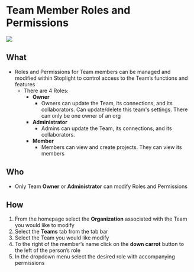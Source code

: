 # Team Member Roles and Permissions

![](/assets/gifs/team-member-remove.gif)

 ## What 
* Roles and Permissions for Team members can be managed and modified within Stoplight to control access to the Team’s functions and features 
    * There are 4 Roles: 
        * **Owner** 
            * Owners can update the Team, its connections, and its collaborators. Can update/delete this team's settings. There can only be one owner of an org 
        * **Administrator** 
            * Admins can update the Team, its connections, and its collaborators. 
        * **Member** 
            * Members can view and create projects. They can view its members
           
## Who
* Only Team **Owner** or **Administrator** can modify Roles and Permissions 

## How 
1. From the homepage select the **Organization** associated with the Team you would like to modify 
2. Select the **Teams** tab from the tab bar 
3. Select the Team you would like modify 
4. To the right of the member’s name click on the **down carrot** button to the left of the person’s role 
5. In the dropdown menu select the desired role with accompanying permissions 

